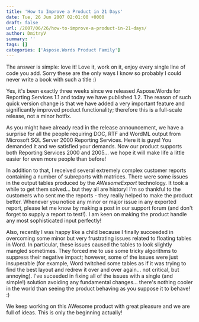 ```yaml
---
title: 'How to Improve a Product in 21 Days'
date: Tue, 26 Jun 2007 02:01:00 +0000
draft: false
url: /2007/06/26/how-to-improve-a-product-in-21-days/
author: DmitryV
summary: ''
tags: []
categories: ['Aspose.Words Product Family']
---
```


The answer is simple: love it! Love it, work on it, enjoy every single line of code you add. Sorry these are the only ways I know so probably I could never write a book with such a title :)

Yes, it's been exactly three weeks since we released Aspose.Words for Reporting Services 1.1 and today we have published 1.2. The reason of such quick version change is that we have added a very important feature and significantly improved product functionality; therefore this is a full-scale release, not a minor hotfix.

As you might have already read in the release announcement, we have a surprise for all the people requiring DOC, RTF and WordML output from Microsoft SQL Server 2000 Reporting Services. Here it is guys! You demanded it and we satisfied your demands. Now our product supports both Reporting Services 2000 and 2005... we hope it will make life a little easier for even more people than before!

In addition to that, I received several extremely complex customer reports containing a number of subreports with matrices. There were some issues in the output tables produced by the _AWesomeExport_ technology. It took a while to get them solved… but they all are history! I'm so thankful to the customers who sent me the reports - they really helped to make the product better. Whenever you notice any minor or major issue in any exported report, please let me know by making a post in our support forum (and don't forget to supply a report to test!). I am keen on making the product handle any most sophisticated input perfectly!

Also, recently I was happy like a child because I finally succeeded in overcoming some minor but very frustrating issues related to floating tables in Word. In particular, these issues caused the tables to look slightly mangled sometimes. They forced me to use some tricky algorithms to suppress their negative impact; however, some of the issues were just insuperable (for example, Word twitched some tables as if it was trying to find the best layout and redrew it over and over again... not critical, but annoying). I've suceeded in fixing all of the issues with a single (and simple!) solution avoiding any fundamental changes... there's nothing cooler in the world than seeing the product behaving as you suppose it to behave! :)

We keep working on this AWesome product with great pleasure and we are full of ideas. This is only the beginning actually!








